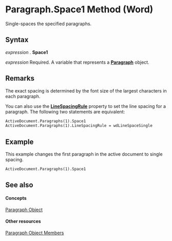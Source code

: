 
# Paragraph.Space1 Method (Word)

Single-spaces the specified paragraphs.


## Syntax

 _expression_ . **Space1**

 _expression_ Required. A variable that represents a **[Paragraph](0a704079-a082-4ab1-841b-fc0d49dd26d4.md)** object.


## Remarks

The exact spacing is determined by the font size of the largest characters in each paragraph.

You can also use the  **[LineSpacingRule](02bf5c99-fe6d-3bc4-9388-e8b372d00549.md)** property to set the line spacing for a paragraph. The following two statements are equivalent:




```vb
ActiveDocument.Paragraphs(1).Space1 
ActiveDocument.Paragraphs(1).LineSpacingRule = wdLineSpaceSingle
```


## Example

This example changes the first paragraph in the active document to single spacing.


```vb
ActiveDocument.Paragraphs(1).Space1
```


## See also


#### Concepts


[Paragraph Object](0a704079-a082-4ab1-841b-fc0d49dd26d4.md)
#### Other resources


[Paragraph Object Members](e1fc5b91-e908-580e-ab72-898648a5c0c3.md)
